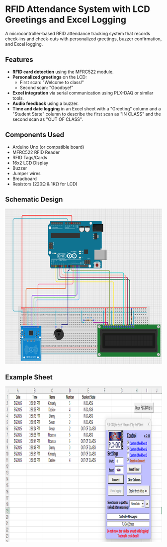 # RFID Attendance System with LCD Greetings and Excel Logging

A microcontroller-based RFID attendance tracking system that records check-ins and check-outs with personalized greetings, buzzer confirmation, and Excel logging.

## Features
- **RFID card detection** using the MFRC522 module.
- **Personalized greetings** on the LCD:
  - First scan: "Welcome to class!"
  - Second scan: "Goodbye!"
- **Excel integration** via serial communication using PLX-DAQ or similar tools.
- **Audio feedback** using a buzzer.
- **Time and date logging** in an Excel sheet with a "Greeting" column and a "Student State" column to describe the first scan as "IN CLASS" and the second scan as "OUT OF CLASS".

## Components Used
- Arduino Uno (or compatible board)
- MFRC522 RFID Reader
- RFID Tags/Cards
- 16x2 LCD Display
- Buzzer
- Jumper wires
- Breadboard
- Resistors (220Ω & 1KΩ for LCD)


## Schematic Design
<img src=https://github.com/SewarYousef/AttendanceSheetSystem/blob/3ed825f7cf73e9bd50f4dfe09c0f561264050650/Diagram.png align="center" height="500" width="650"/>

## Example Sheet 
<img src=https://github.com/SewarYousef/AttendanceSheetSystem/blob/b99bf5b0b3375fe8142f9a893bbe63e0fe258ec6/Example%20Sheet.png align="center" height="500" width="650"/>
